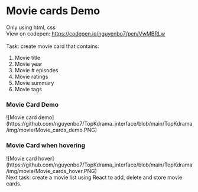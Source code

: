 # Movie cards Demo
Only using html, css<br>
View on codepen: https://codepen.io/nguyenbo7/pen/VwMBRLw<br>
<br>
Task: create movie card that contains:
<ol>
    <li>Movie title</li>
    <li>Movie year</li>
    <li>Movie # episodes</li>
    <li>Movie ratings</li>
    <li>Movie summary</li>
    <li>Movie tags</li>
</ol>
<h3> Movie Card Demo </h3>
![Movie card demo](https://github.com/nguyenbo7/TopKdrama_interface/blob/main/TopKdrama/img/movie/Movie_cards_demo.PNG)
<br>
<h3> Movie Card when hovering </h3>
![Movie card hover](https://github.com/nguyenbo7/TopKdrama_interface/blob/main/TopKdrama/img/movie/Movie_cards_hover.PNG)
<br>
 Next task: create a movie list using React to add, delete and store movie cards.
